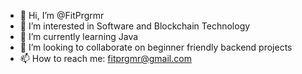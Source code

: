 - 👋 Hi, I’m @FitPrgrmr
- 👀 I’m interested in Software and Blockchain Technology
- 🌱 I’m currently learning Java
- 💞️ I’m looking to collaborate on beginner friendly backend projects
- 📫 How to reach me: fitprgmr@gmail.com

<!---
FitPrgrmr/FitPrgrmr is a ✨ special ✨ repository because its `README.md` (this file) appears on your GitHub profile.
You can click the Preview link to take a look at your changes.
--->
